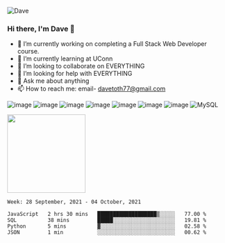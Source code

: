 ![Dave](https://user-images.githubusercontent.com/85111342/134810279-b830f802-03bb-4468-8ff8-9ea0d339aa8d.gif)



### Hi there, I'm Dave 👋


- 🔭 I’m currently working on completing a Full Stack Web Developer course.
- 🌱 I’m currently learning at UConn
- 👯 I’m looking to collaborate on EVERYTHING
- 🤔 I’m looking for help with EVERYTHING
- 💬 Ask me about anything
- 📫 How to reach me: email- davetoth77@gmail.com

![image](https://img.shields.io/badge/JavaScript-323330?style=for-the-badge&logo=javascript&logoColor=F7DF1E)
![image](https://img.shields.io/badge/Node.js-339933?style=for-the-badge&logo=nodedotjs&logoColor=white)
![image](https://img.shields.io/badge/Jest-C21325?style=for-the-badge&logo=jest&logoColor=white)
![image](https://img.shields.io/badge/jQuery-0769AD?style=for-the-badge&logo=jquery&logoColor=white)
![image](https://img.shields.io/badge/HTML5-E34F26?style=for-the-badge&logo=html5&logoColor=white)
![image](https://img.shields.io/badge/CSS3-1572B6?style=for-the-badge&logo=css3&logoColor=white)
![image](https://img.shields.io/badge/Express.js-000000?style=for-the-badge&logo=express&logoColor=white)
![MySQL](https://img.shields.io/badge/mysql-%2300f.svg?style=for-the-badge&logo=mysql&logoColor=white)

<img height="180em" src="https://github-readme-stats.vercel.app/api?username=davetoth77&show_icons=true&hide_border=true&&count_private=true&include_all_commits=true" />

<!--START_SECTION:waka-->
```text
Week: 28 September, 2021 - 04 October, 2021

JavaScript   2 hrs 30 mins   ███████████████████▒░░░░░   77.00 % 
SQL          38 mins         █████░░░░░░░░░░░░░░░░░░░░   19.81 % 
Python       5 mins          ▓░░░░░░░░░░░░░░░░░░░░░░░░   02.58 % 
JSON         1 min           ░░░░░░░░░░░░░░░░░░░░░░░░░   00.62 % 
```
<!--END_SECTION:waka-->
